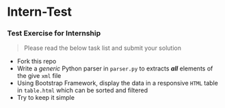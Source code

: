 # Intern-Test

### Test Exercise for Internship

> Please read the below task list and submit your solution

- Fork this repo 
- Write a *generic* Python parser in `parser.py` to extracts ***all*** elements of the give `xml` file 
- Using Bootstrap Framework, display the data in a responsive `HTML` table in `table.html` which can be sorted and filtered
- Try to keep it simple
